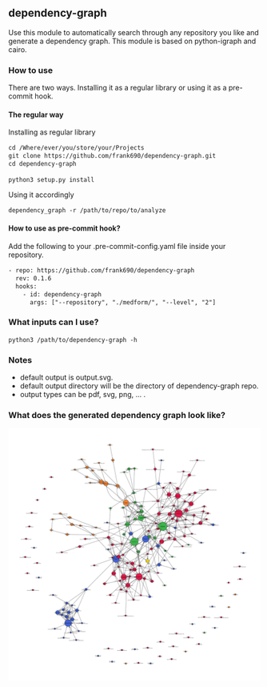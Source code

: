 ## dependency-graph
Use this module to automatically search through any repository you like and generate a dependency graph.
This module is based on python-igraph and cairo.

### How to use
There are two ways. Installing it as a regular library or using it as a pre-commit hook.

#### The regular way
Installing as regular library
```shell
cd /Where/ever/you/store/your/Projects
git clone https://github.com/frank690/dependency-graph.git
cd dependency-graph

python3 setup.py install
```

Using it accordingly
```shell
dependency_graph -r /path/to/repo/to/analyze
```

#### How to use as pre-commit hook?
Add the following to your .pre-commit-config.yaml file inside your repository.
```shell
- repo: https://github.com/frank690/dependency-graph
  rev: 0.1.6
  hooks:
    - id: dependency-graph
      args: ["--repository", "./medform/", "--level", "2"]
```

### What inputs can I use?
```shell
python3 /path/to/dependency-graph -h
```

### Notes
- default output is output.svg.
- default output directory will be the directory of dependency-graph repo.
- output types can be pdf, svg, png, ... .

### What does the generated dependency graph look like?
![Similar to this](./output.svg)
